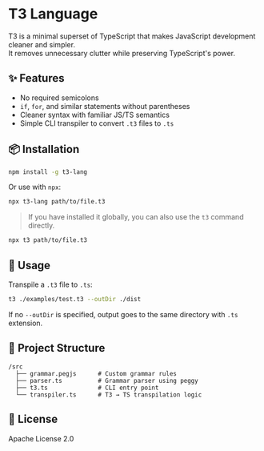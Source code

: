 # T3 Language

T3 is a minimal superset of TypeScript that makes JavaScript development cleaner and simpler.  
 It removes unnecessary clutter while preserving TypeScript's power.

## ✨ Features

- No required semicolons
- `if`, `for`, and similar statements without parentheses
- Cleaner syntax with familiar JS/TS semantics
- Simple CLI transpiler to convert `.t3` files to `.ts`

## 📦 Installation

```bash
npm install -g t3-lang
```

Or use with `npx`:

```bash
npx t3-lang path/to/file.t3
```

> If you have installed it globally, you can also use the `t3` command directly.

```bash
npx t3 path/to/file.t3
```

## 🔧 Usage

Transpile a `.t3` file to `.ts`:

```bash
t3 ./examples/test.t3 --outDir ./dist
```

If no `--outDir` is specified, output goes to the same directory with `.ts` extension.

## 📁 Project Structure

```
/src
  ├── grammar.pegjs      # Custom grammar rules
  ├── parser.ts          # Grammar parser using peggy
  ├── t3.ts              # CLI entry point
  └── transpiler.ts      # T3 → TS transpilation logic
```

## 📜 License

Apache License 2.0
